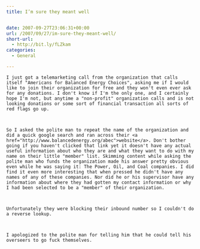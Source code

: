 ```yaml
---
title: I’m sure they meant well


date: 2007-09-27T23:06:31+00:00
url: /2007/09/27/im-sure-they-meant-well/
short-url:
  - http://bit.ly/fLZkam
categories:
  - General

---
```

<div class='microid-mailto+http:sha1:4410e398b52fe76357c59586499ab88f65cb8750'>
  
    I just got a telemarketing call from the organization that calls itself "Americans for Balanced Energy Choices", asking me if I would like to join their organization for free and they won't even ever ask for any donations. I don't know if I'm the only one, and I certainly hope I'm not, but anytime a "non-profit" organization calls and is not looking donations or some sort of financial transaction all sorts of red flags go up.
  
  
  
    So I asked the polite man to repeat the name of the organization and did a quick google search and ran across their <a href="http://www.balancedenergy.org/abec">website</a>. Don't bother going if you haven't clicked that link yet it doesn't have any actual useful information about who they are and what they want to do with my name on their little "member" list. Skimming content while asking the polite man who funds the organization made his answer pretty obvious even while he was saying it: The Power, Oil, and Coal companies. I did find it even more interesting that when pressed he didn't have any names of any of these companies. Nor did he or his supervisor have any information about where they had gotten my contact information or why I had been selected to be a "member" of their organization.
  
  
  
    Unfortunately they were blocking their inbound number so I couldn't do a reverse lookup.
  
  
  
    I apologized to the polite man for telling him that he could tell his overseers to go fuck themselves.
  
